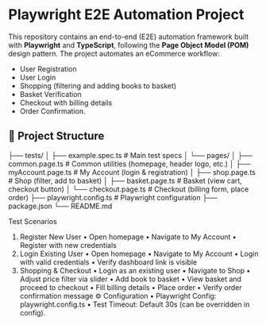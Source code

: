 # Playwright E2E Automation Project
This repository contains an end-to-end (E2E) automation framework built with **Playwright** and **TypeScript**, following the **Page Object Model (POM)** design pattern.
The project automates an eCommerce workflow:
- User Registration
- User Login
- Shopping (filtering and adding books to basket)
- Basket Verification
- Checkout with billing details
- Order Confirmation.
## 📂 Project Structure
├── tests/
│ ├── example.spec.ts # Main test specs
│ └── pages/
│ ├── common.page.ts # Common utilities (homepage, header logo, etc.)
│ ├── myAccount.page.ts # My Account (login & registration)
│ ├── shop.page.ts # Shop (filter, add to basket)
│ ├── basket.page.ts # Basket (view cart, checkout button)
│ └── checkout.page.ts # Checkout (billing form, place order)
├── playwright.config.ts # Playwright configuration
├── package.json
└── README.md

Test Scenarios
1. Register New User
•	Open homepage
•	Navigate to My Account
•	Register with new credentials
3. Login Existing User
•	Open homepage
•	Navigate to My Account
•	Login with valid credentials
•	Verify dashboard link is visible
4. Shopping & Checkout
•	Login as an existing user
•	Navigate to Shop
•	Adjust price filter via slider
•	Add book to basket
•	View basket and proceed to checkout
•	Fill billing details
•	Place order
•	Verify order confirmation message
⚙️ Configuration
•	Playwright Config: playwright.config.ts
•	Test Timeout: Default 30s (can be overridden in config).

